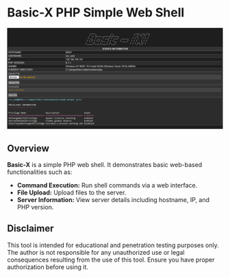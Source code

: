 # Basic-X PHP Simple Web Shell
![Alt text](assets/image.png)
## Overview

**Basic-X** is a simple PHP web shell. It demonstrates basic web-based functionalities such as:

- **Command Execution:** Run shell commands via a web interface.
- **File Upload:** Upload files to the server.
- **Server Information:** View server details including hostname, IP, and PHP version.

## Disclaimer

This tool is intended for educational and penetration testing purposes only. The author is not responsible for any unauthorized use or legal consequences resulting from the use of this tool. Ensure you have proper authorization before using it.
